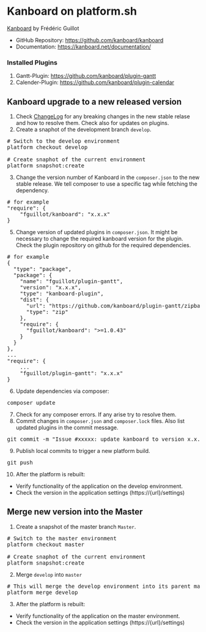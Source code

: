 # Kanboard on platform.sh

[Kanboard](https://kanboard.net/) by Frédéric Guillot

* GitHub Repository: https://github.com/kanboard/kanboard
* Documentation: https://kanboard.net/documentation/

### Installed Plugins

1. Gantt-Plugin: https://github.com/kanboard/plugin-gantt
2. Calender-Plugin: https://github.com/kanboard/plugin-calendar


## Kanboard upgrade to a new released version

1. Check [ChangeLog](https://github.com/kanboard/kanboard/blob/master/ChangeLog) for any breaking changes in the new stable relase and how to resolve them. Check also for updates on plugins.
2. Create a snaphot of the development branch `develop`.
<pre>
# Switch to the develop environment
platform checkout develop
 
# Create snaphot of the current environment
platform snapshot:create
</pre>
3. Change the version number of Kanboard in the `composer.json` to the new stable release. We tell composer to use a specific tag while fetching the dependency.
<pre>
# for example
"require": {
    "fguillot/kanboard": "x.x.x"
}
</pre>
5. Change version of updated plugins in `composer.json`. It might be necessary to change the required kanboard version for the plugin. Check the plugin repository on github for the required dependencies.
<pre>
# for example
{
  "type": "package",
  "package": {
	"name": "fguillot/plugin-gantt",
	"version": "x.x.x",
	"type": "kanboard-plugin",
	"dist": {
	  "url": "https://github.com/kanboard/plugin-gantt/zipball/vx.x.x/",
	  "type": "zip"
	},
	"require": {
	  "fguillot/kanboard": ">=1.0.43"
	}
  }
},
...
"require": {
	...
    "fguillot/plugin-gantt": "x.x.x"
}
</pre>
6. Update dependencies via composer:
<pre>
composer update
</pre>
7. Check for any composer errors. If any arise try to resolve them.
8. Commit changes in `composer.json` and `composer.lock` files. Also list updated plugins in the commit message.
<pre>
git commit -m "Issue #xxxxx: update kanboard to version x.x.x"
</pre>
9. Publish local commits to trigger a new platform build.
<pre>
git push
</pre>
10. After the platform is rebuilt:
* Verify functionality of the application on the develop environment.
* Check the version in the application settings (https://{url}/settings)


## Merge new version into the Master

1. Create a snapshot of the master branch `Master`.
<pre>
# Switch to the master environment
platform checkout master
 
# Create snaphot of the current environment
platform snapshot:create
</pre>
2. Merge `develop` into `master`
<pre>
# This will merge the develop environment into its parent master
platform merge develop
</pre>
3. After the platform is rebuilt:
* Verify functionality of the application on the master environment.
* Check the version in the application settings (https://{url}/settings) 
